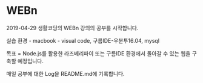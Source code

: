 # WEBn

2019-04-29
생활코딩의 WEBn 강의의 공부를 시작합니다.

실습 환경 - macbook - visual code, 구름IDE-우분투16.04, mysql 

목표 = Node.js를 활용한 라즈베리파이 또는 구름IDE 환경에서 돌아갈 수 있는 웹을 구축할 예정입니다.

매일 공부에 대한 Log을 README.md에 기록합니다.

